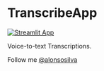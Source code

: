# TranscribeApp

[![Streamlit App](https://static.streamlit.io/badges/streamlit_badge_black_white.svg)](https://transcribeapp.streamlit.app/)

Voice-to-text Transcriptions.

Follow me [@alonsosilva](https://twitter.com/alonsosilva)
